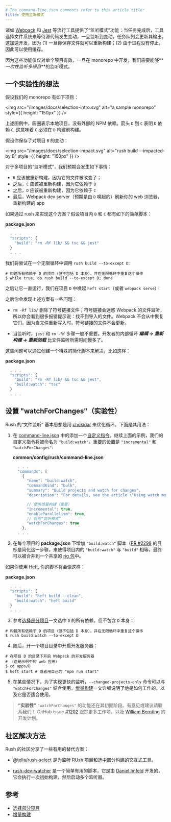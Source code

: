 ```yaml
---
# The command-line.json comments refer to this article title:
title: 使用监听模式
---
```


诸如 [Webpack](https://webpack.js.org/configuration/watch/) 和 [Jest](https://jestjs.io/docs/cli) 等流行工具提供了“监听模式”功能：当任务完成后，工具选择文件系统来等待源代码发生变动，一旦监听到变动，任务队列会更新其输出。这加速开发，因为 (1) 一旦你保存文件就可以重新构建；(2) 由于进程没有停止，因此可以使用缓存。

因为这些功能仅仅对单个项目有效，一旦在 monorepo 中开发，我们需要能够**_一次性监听多项目_**的监听模式。

## 一个实验性的想法

假设我们的 monorepo 有如下项目：

<img src="/images/docs/selection-intro.svg" alt="a sample monorepo" style={{ height: "150px" }} />

上述图例中，圆圈表示本地项目，没有外部的 NPM 依赖。箭头 `D` 到 `C` 表明 `D` 依赖 `C`, 这意味着 `C` 必须在 `D` 构建前构建。

假设你保存了对项目 `B` 的变动：

<img src="/images/docs/selection-impact.svg" alt="rush build --impacted-by B" style={{ height: "150px" }} />

对于多项目的“监听模式”，我们预期会发生如下事情：

- `B` 应该被重新构建，因为它的文件被改变了；
- 之后，`C` 应该被重新构建，因为它依赖于 `B`
- 之后，`D` 应该被重新构建，因为它依赖于 `C`
- 最后，Webpack dev server（预期是由 `D` 唤起的）刷新你的 web 浏览器，重新构建的 app

如果通过 rush 来实现这个方案？假设项目内 `B` 和 `C` 都有如下的简单脚本：

**package.json**

```js
  . . .
  "scripts": {
    "build": "rm -Rf lib/ && tsc && jest"
  }
  . . .
```

我们将尝试在一个无限循环中调用 `rush build --to-except D`:

```shell
# 构建所有依赖于 D 的项目（但不包括 D 本身），并在无限循环中重复这个操作
$ while true; do rush build --to-except D; done
```

之后让它一直运行，我们在项目 `D` 中唤起 `heft start`（或者 `webpack serve`）：

之后你会发现上述方案有一些问题：

- `rm -Rf lib/` 删除了符号链接文件；符号链接会迷惑 Webpack 的文件监听，所以你会看到很多报错提示说：找不到导入的文件。Webpack 不会从中恢复它们，因为当文件重新写入时，符号链接的文件不会更新。

- 当监听时，`jest` 和 `rm -Rf` 步骤一般不重要。开发者的内部循环 **_编辑 -> 重新构建 -> 重新加载_** 比文件监听所需时间慢多了。

这些问题可以通过创建一个特殊的简化脚本来解决，比如这样：

**package.json**

```js
  . . .
  "scripts": {
    "build": "rm -Rf lib/ && tsc && jest",
    "build:watch": "tsc"
  }
  . . .
```

## 设置 "watchForChanges"（实验性）

Rush 的“文件监听” 基本思想是用 [chokidar](https://www.npmjs.com/package/chokidar) 来优化循环。下面是其用法：

1. 在 [command-line.json](../configs/command-line_json.md) 中的添加一个[自定义指令](../maintainer/custom_commands.md)。继续上面的示例，我们的自定义指令将被命名为 `"build:watch"`。重要的设置是 `"incremental"` 和 `"watchForChanges"`:

   **common/config/rush/command-line.json**

   ```js
     . . .
     "commands": [
       {
         "name": "build:watch",
         "commandKind": "bulk",
         "summary": "Build projects and watch for changes",
         "description": "For details, see the article \"Using watch mode\" on the Rush website: https://rushjs.io/",

         // 使用增量构建（重要）
         "incremental": true,
         "enableParallelism": true,
         // 启用“监听模式”
         "watchForChanges": true
       },
     . . .
   ```

2. 在每个项目的 **package.json** 下增加 `"build:watch"` 脚本（[PR #2298](https://github.com/microsoft/rushstack/pull/2298) 的目标是简化这一步骤，来使得项目内的 `"build:watch"` 与 `"build"` 相等，最终可以被合并到一个共享的 [rig 包](https://rushstack.io/pages/heft/rig_packages/)中。

如果你使用 [Heft](https://rushstack.io/pages/heft/overview/), 你的脚本将会像这样：

**package.json**

```js
  . . .
  "scripts": {
    "build": "heft build --clean",
    "build:watch": "heft build"
  }
  . . .
```

3. 参考[选择部分项目](../developer/selecting_subsets.md)一文选中 `D` 的所有依赖，但不包含 `D` 本身：

```shell
# 构建所有依赖于 D 的项目（但不包括 D 本身），并在无限循环中重复这个操作
$ rush build:watch --to-except D
```

4. 随后，开一个项目目录中开启开发服务器：

```shell
# 在项目 D 的目录下开启 Webpack 的开发服务器
# （这是示例中的 web 应用）
$ cd apps/D
$ heft start # 或者用自己的 "npm run start"
```

5. 在某些情况下，为了实现更快的监听，`--changed-projects-only` 命令可以与 `"watchForChanges"` 结合使用。[增量构建](../advanced/incremental_builds.md#building-changed-projects-only-unsafe)一文详细说明了他是如何工作的，以及它是否适合使用。

> **“实验性”** `"watchForChanges"` 的功能还在其初期阶段。有意见或建议请联系我们！
> GitHub issue [#1202](https://github.com/microsoft/rushstack/issues/1202)
> 跟踪更多工作项，以及 [William Bernting](https://github.com/wbern) 的开发计划。

## 社区解决方法

Rush 的社区分享了一些有用的替代方案：

- [@telia/rush-select](https://www.npmjs.com/package/@telia/rush-select) 是为监听 RUsh 项目和选中部分构建的交互式工具。

- [rush-dev-watcher](https://github.com/dimfeld/rush-dev-watcher) 是一个简单有用的脚本，它是由 [Daniel Imfeld](https://github.com/dimfeld) 开发的，它会执行一次初始构建，然后启动多个监听器。

## 参考

- [选择部分项目](../developer/selecting_subsets.md)
- [增量构建](../advanced/incremental_builds.md)
